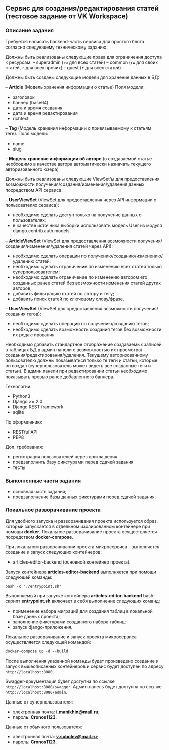 ## Сервис для создания/редактирования статей (тестовое задание от VK Workspace)

### Описание задания
Требуется написать backend-часть сервиса для простого блога согласно 
следующему техническому заданию:

Должны быть реализованы следующие права для ограничения доступа к ресурсам:
  – superadmin (`rw` для всех статей)
  – common (`rw` для своих статей, `r` для всех прочих)
  – guest (`r` для всех статей)


Должны быть созданы следующие модели для хранение данных в БД:

– **Article** (Модель хранения информации о статье) Поля модели:
  - заголовок
  - баннер (base64)
  - дата и время создания
  - дата и время редактирования
  - richtext

– **Tag** (Модель хранения информации о привязываемому к статьям теге). Поля модели:
  - name 
  - slug

– **Модель хранение информации об авторе**
(в создаваемой статье необходимо в качестве автора автоматически назначать текущего
авторизованного юзера)

Должны быть реализованы следующие ViewSet'ы для предоставления возможности
получения/создания/изменения/удаления данных посредством API сервиса:

– **UserViewSet** (ViewSet для предоставления через API информации о пользователях сервиса):
  - необходимо сделать доступ только на получение данных о пользователях;
  - в качестве источника выборки использовать модель User из модуля django.contrib.auth.models.


– **ArticleViewSet** (ViewSet для предоставления возможности получения/создания/изменения/удаления
статей через API):
  - необходимо сделать операции по получению/созданию/изменению/удалению статей;
  - необходимо сделать ограничение по изменению всех статей только суперпользователем;
  - необходимо сделать ограничение по изменению автором его созданных ранее статей без возможности изменения статей других авторов;
  - добавить фильтрацию статей по автору и тегу;
  - добавить поиск статей по ключевому слову/фразе.


– **UserViewSet** (ViewSet для предоставления возможности получения/создания тегов):
  - необходимо сделать операции по получению/созданию тегов;
  - необходимо сделать возможность создания тегов без возможности их редактирования.


Необходимо добавить стандартное отображение создаваемых записей в таблицах БД в админ.панели
с возможностью их просмотра/создания/редактирования/удаления. 
Текущему авторизованному пользователю должны показываться только те теги и статьи, которые он создал (суперпользователь
может видеть все созданные теги и статьи). 
В админ.панели при редактировании статьи необходимо показывать превью ранее добавленного баннера.

Технологии:
  - Python3
  - Django >= 2.0
  - Django REST framework
  - sqlite

По оформлению:
  - RESTful API
  - PEP8

Доп. требования:
  - регистрация пользователей через приглашения
  - предзаполнить базу фикстурами перед сдачей задания
  - тесты


### Выполненные части задания
 - основная часть задания;
 - предзаполнение базы данных фикстурами перед сдачей задания.


### Локальное разворачивание проекта
Для удобного запуска и разворачивания проекта используется образ, который запускается в
отдельном изолированном контейнере при помощи **docker**. Локальное разворачивание проекта 
осуществляется посредством **docker-compose**.

При локальном разворачивании проекта микросервиса - выполняется создание и запуск
следующих контейнеров:
- articles-editor-backend (основной контейнер проекта).

Запуск контейнера **articles-editor-backend** выполняется при помощи следующей команды:
```
bash -c "./entrypoint.sh"
```

Выполняемый при запуске контейнера **articles-editor-backend** bash-скрипт **entrypoint.sh** включает в
себя выполнение следующих команд:
- применение набора миграций для создания таблиц в локальной базе данных проекта;
- заполнение фикстурами созданного набора таблиц;
- запуск django-приложения.

Локальное разворачивание и запуск проекта микросервиса осуществляется следующей командой:
```
docker-compose up -d --build
```

После выполнения указанной команды будет произведено создание и запуск вышеописанных контейнеров и
сервис будет доступен по адресу ```http://localhost:8080```.

Swagger-документация будет доступна по ссылке ```http://localhost:8080/swagger```.
Админ.панель будет доступна по ссылке ```http://localhost:8080/admin```.


Данные от суперпользователя:
 - электронная почта: **i.manikhin@mail.ru**;
 - пароль: **Cronos1123**.


Данные от обычного пользователя:
 - электронная почта: **v.sobolev@mail.ru**;
 - пароль: **Cronos1123**.
